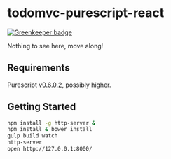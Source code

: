 todomvc-purescript-react
========================

[![Greenkeeper badge](https://badges.greenkeeper.io/passy/todomvc-purescript-react.svg)](https://greenkeeper.io/)

Nothing to see here, move along!

Requirements
------------

Purescript
[v0.6.0.2](https://github.com/purescript/purescript/releases/tag/v0.6.0.2),
possibly higher.

Getting Started
---------------

```bash
npm install -g http-server &
npm install & bower install
gulp build watch
http-server
open http://127.0.0.1:8000/
```
